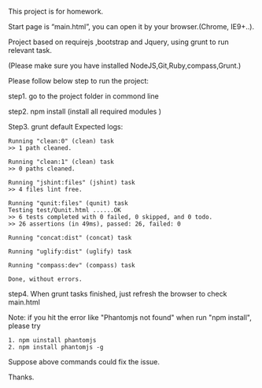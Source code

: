 This project is for homework.

Start page is “main.html”, you can open it by your browser.(Chrome, IE9+..).

Project based on requirejs ,bootstrap and Jquery, using grunt to run relevant task.

(Please make sure you have installed NodeJS,Git,Ruby,compass,Grunt.)

Please follow below step to run the project:

step1. go to the project folder in commond line

step2. npm install (install all required modules )

Step3. grunt default
	Expected logs:

	Running "clean:0" (clean) task
	>> 1 path cleaned.

	Running "clean:1" (clean) task
	>> 0 paths cleaned.

	Running "jshint:files" (jshint) task
	>> 4 files lint free.

	Running "qunit:files" (qunit) task
	Testing test/Qunit.html ......OK
	>> 6 tests completed with 0 failed, 0 skipped, and 0 todo.
	>> 26 assertions (in 49ms), passed: 26, failed: 0

	Running "concat:dist" (concat) task

	Running "uglify:dist" (uglify) task

	Running "compass:dev" (compass) task

	Done, without errors.

step4. When grunt tasks finished, just refresh the browser to check main.html


Note: if you hit the error like "Phantomjs not found" when run "npm install", please try 

	1. npm uinstall phantomjs
	2. npm install phantomjs -g
 Suppose above commands could fix the issue.

 Thanks.
